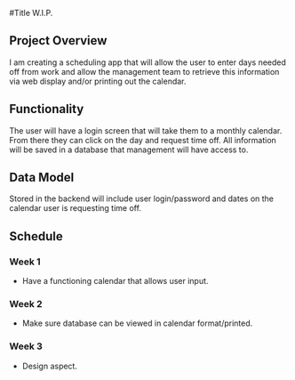 #Title W.I.P.

## Project Overview
I am creating a scheduling app that will allow the user to enter days needed off from work and allow the management team to retrieve this information via web display and/or printing out the calendar.

## Functionality
The user will have a login screen that will take them to a monthly calendar. From there they can click on the day and request time off. All information will be saved in a database that management will have access to.

## Data Model
Stored in the backend will include user login/password and dates on the calendar user is requesting time off.

## Schedule
### Week 1
- Have a functioning calendar that allows user input.
### Week 2
- Make sure database can be viewed in calendar format/printed.
### Week 3
- Design aspect.
